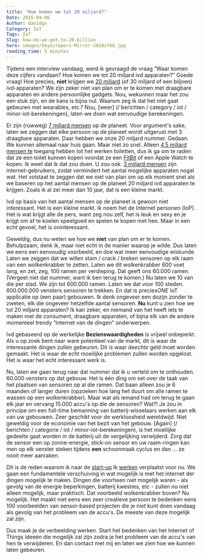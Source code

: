 ```yaml
---
title: "Hoe komen we tot 20 miljard?"
Date: 2015-04-06
Author: davidgs
Category: IoT
Tags: IoT
Slug: how-do-we-get-to-20-billion
hero: images/Skyscrapers-Mirror-1024x768.jpg
reading_time: 5 minutes
---
```


Tijdens een interview vandaag, werd ik gevraagd de vraag “Waar komen deze cijfers vandaan? Hoe komen we tot 20 miljard ivd apparaten?” Goede vraag! Hoe precies, **niet** krijgen we [20 miljard](http://www.gartner.com/newsroom/id/2636073) (of 30 miljard of een biljoen) ivd-apparaten? We zijn zeker niet van plan om er te komen met draagbare apparaten en andere persoonlijke gadgets. Nou, we*kunnen* maar het zou een stuk zijn, en de kans is bijna nul. Waarom zeg ik dat het niet gaat gebeuren met wearables, etc.? Nou, [weer] (/ berichten / category / iot / minor-iot-berekeningen), laten we doen wat eenvoudige berekeningen.

Er zijn (ruwweg) [7 miljard mensen](http://www.worldometers.info/world-population/) op de planeet. Voor argument's sake, laten we zeggen dat elke persoon op de planeet wordt uitgerust met 3 draagbare apparaten. Daar hebben we onze 20 miljard nummer. Gedaan. We kunnen allemaal naar huis gaan. Maar niet zo snel. Alleen [4,5 miljard mensen te](http://newsfeed.time.com/2013/03/25/more-people-have-cell-phones-than-toilets-u-n-study-shows/) toegang hebben tot het werken toiletten, dus ik ga om te raden dat ze een toilet kunnen kopen voordat ze een [FitBit](http://fitbit.com/) of een Apple Watch te kopen. Ik weet dat ik dat zou doen. U zou ook. [3 miljard mensen](http://www.internetlivestats.com/internet-users/) zijn internet-gebruikers, zodat vermindert het aantal mogelijke apparaten nogal wat. Het volstaat te zeggen dat we niet van plan om op elk moment snel als we baseren op het aantal mensen op de planeet 20 miljard ivd apparaten te krijgen. Zoals ik al zei meer dan 10 jaar, dat is een kleine markt.

Ivd op basis van het aantal mensen op de planeet is gewoon niet interessant. Het is een kleine markt. Ik noem het de Internet personen (IoP). Het is wat krijgt alle de pers, want zeg nou zelf, het is leuk en sexy en je krijgt om af te koelen speelgoed en spelen te kopen met hen. Maar in een echt gevoel, het is oninteressant.

Geweldig, dus nu weten we hoe we **niet** van plan om er te komen. Behulpzaam, denk ik, maar niet echt in de manier waarop je wilde. Dus laten we eens een eenvoudig voorbeeld, en doe wat meer eenvoudige wiskunde. Laten we zeggen dat we willen stam / crack / breken sensoren op elk raam van een wolkenkrabber te zetten. Laten we dit wolkenkrabber 600 voet lang, en zet, zeg, 100 ramen per verdieping. Dat geeft ons 60.000 ramen. (Vergeet niet dat nummer, want ik ben terug te komen.) Nu laten we 10 van die per stad. We zijn tot 600.000 ramen. Laten we dat voor 100 steden. 600.000.000 vensters sensoren te trekken. En dat is precies*ONE* IoT applicatie op (een paar) gebouwen. Ik denk ongeveer een dozijn zonder te zweten, elk die ongeveer hetzelfde aantal sensoren. **Nu** kunt u zien hoe we tot 20 miljard apparaten? Ik kan zeker, en niemand van het heeft iets te maken met de consument, draagbare apparaten, of bijna elk van de andere momenteel trendy “internet van de dingen” onderwerpen.

Ivd gebaseerd op de werkelijke **Bezienswaardigheden** is vrijwel onbeperkt. Als u op zoek bent naar ware potentieel van de markt, dit is waar de interessante dingen zullen gebeuren. Dit is waar de*echte* geld moet worden gemaakt. Het is waar de echt moeilijke problemen zullen worden opgelost. Het is waar het echt interessant werk is.

Nu, laten we gaan terug naar dat nummer dat ik u verteld om te onthouden. 60.000 vensters op dat gebouw. Het is één ding om set over de taak van het plaatsen van sensoren op al die ramen. Dat baan alleen zou je 6 maanden of langer duren (opzoeken hoe lang het duurt om alle ramen te wassen op een wolkenkrabber). Maar wat als iemand had om terug te gaan elk jaar en vervang 15.000 accu's op die de sensoren? Wat?! Je zou in principe om een full-time bemanning van batterij-wisselaars werken aan elk van uw gebouwen. Zeer geschikt voor de werkloosheid wereldwijd. Niet geweldig voor de economie van het bezit van het gebouw. [Again] (/ berichten / categorie / iot / minor-iot-berekeningen), is het moeilijke gedeelte gaat worden in de batterij uit de vergelijking verwijderd. Zorg dat de sensor een op zonne-energie, stick-on sensor en uw raam-ringen kan men op elk venster steken tijdens **een** schoonmaak cyclus en dan ... ze nooit meer aanraken.

Dit is de reden waarom ik naar de [start-up](http://www.psikick.com/) Ik [werken](http://www.psikick.com/team/) verplaatst voor nu. We gaan een fundamentele verschuiving in wat mogelijk is met het internet der dingen mogelijk te maken. Dingen die voorheen niet mogelijk waren - als gevolg van de energie beperkingen, batterij kwesties, etc - zullen nu niet alleen mogelijk, maar praktisch. Dat voorbeeld wolkenkrabber boven? Nu mogelijk. Het maakt niet eens een zeer creatieve persoon te bedenken eens 100 voorbeelden van sensor-based projecten die je niet kunt doen vandaag als gevolg van het probleem van de accu's. De meeste van deze mogelijk zal zijn.

Dus maak je de verbeelding werken. Start het bedenken van het Internet of Things ideeën die mogelijk zal zijn zodra je het probleem van de accu's van hen te verwijderen. En dan contact met mij en laten we zien hoe we kunnen laten gebeuren.
